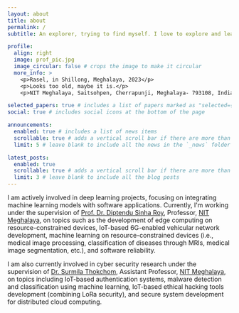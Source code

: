 ```yaml
---
layout: about
title: about
permalink: /
subtitle: An explorer, trying to find myself. I love to explore and learn unknown things. I mostly spend my time doing research related to Machine Learning/Deep Learning, Machine Learning on Resource-Constrained Devices, Cyber Security, Ethical Hacking, Software Development for all the topics mentioned above, and Human Neuron-related real-time research.

profile:
  align: right
  image: prof_pic.jpg
  image_circular: false # crops the image to make it circular
  more_info: >
    <p>Rasel, in Shillong, Meghalaya, 2023</p>
    <p>Looks too old, maybe it is.</p>
    <p>NIT Meghalaya, Saitsohpen, Cherrapunji, Meghalaya- 793108, India</p>

selected_papers: true # includes a list of papers marked as "selected={true}"
social: true # includes social icons at the bottom of the page

announcements:
  enabled: true # includes a list of news items
  scrollable: true # adds a vertical scroll bar if there are more than 3 news items
  limit: 5 # leave blank to include all the news in the `_news` folder

latest_posts:
  enabled: true
  scrollable: true # adds a vertical scroll bar if there are more than 3 new posts items
  limit: 3 # leave blank to include all the blog posts
---
```


I am actively involved in deep learning projects, focusing on integrating machine learning models with software applications. Currently, I'm working under the supervision of [Prof. Dr. Diptendu Sinha Roy](https://nitm.ac.in/department/computer-science-engineering/faculty-1/prof-diptendu-sinha-roy), Professor, [NIT Meghalaya](https://nitm.ac.in/), on topics such as the development of edge computing on resource-constrained devices, IoT-based 6G-enabled vehicular network development, machine learning on resource-constrained devices (i.e., medical image processing, classification of diseases through MRIs, medical image segmentation, etc.), and software reliability.

I am also currently involved in cyber security research under the supervision of [Dr. Surmila Thokchom](https://nitm.ac.in/department/computer-science-engineering/faculty-1/dr-surmila-thokchom), Assistant Professor, [NIT Meghalaya](https://nitm.ac.in/), on topics including IoT-based authentication systems, malware detection and classification using machine learning, IoT-based ethical hacking tools development (combining LoRa security), and secure system development for distributed cloud computing.
